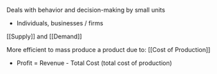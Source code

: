 
Deals with behavior and decision-making by small units
- Individuals, businesses / firms

[[Supply]] and [[Demand]]




More efficient to mass produce a product due to: [[Cost of Production]]
- Profit = Revenue - Total Cost (total cost of production)

